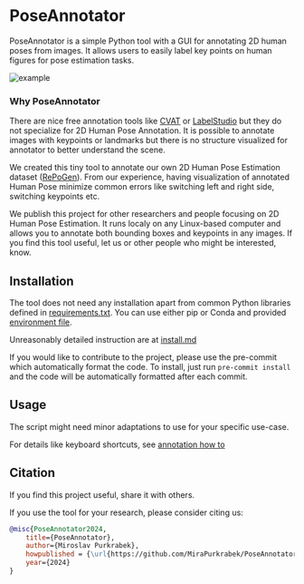 # PoseAnnotator
PoseAnnotator is a simple Python tool with a GUI for annotating 2D human poses from images. It allows users to easily label key points on human figures for pose estimation tasks.

![example](docs/images/correct.gif)

### Why PoseAnnotator

There are nice free annotation tools like [CVAT](https://www.cvat.ai) or [LabelStudio](https://labelstud.io) but they do not specialize for 2D Human Pose Annotation. It is possible to annotate images with keypoints or landmarks but there is no structure visualized for annotator to better understand the scene.

We created this tiny tool to annotate our own 2D Human Pose Estimation dataset ([RePoGen](https://mirapurkrabek.github.io/RePoGen-paper/)). From our experience, having visualization of annotated Human Pose minimize common errors like switching left and right side, switching keypoints etc.


We publish this project for other researchers and people focusing on 2D Human Pose Estimation.
It runs localy on any Linux-based computer and allows you to annotate both bounding boxes and keypoints in any images.
If you find this tool useful, let us or other people who might be interested, know.

## Installation

The tool does not need any installation apart from common Python libraries defined in [requirements.txt](requirements.txt). You can use either pip or Conda and provided [environment file](environment.yml).

Unreasonably detailed instruction are at [install.md](docs/install.md)

If you would like to contribute to the project, please use the pre-commit which automatically format the code. To install, just run 
`pre-commit install` and the code will be automatically formatted after each commit.

## Usage

The script might need minor adaptations to use for your specific use-case. 

For details like keyboard shortcuts, see [annotation how to](docs/annotation.md)

## Citation

If you find this project useful, share it with others.

If you use the tool for your research, please consider citing us:

```bibtex
@misc{PoseAnnotator2024,
    title={PoseAnnotator},
    author={Miroslav Purkrabek},
    howpublished = {\url{https://github.com/MiraPurkrabek/PoseAnnotator}},
    year={2024}
}
```
